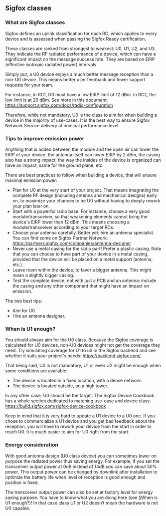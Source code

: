 ## Sigfox classes

### What are Sigfox classes

Sigfox defines an uplink classification for each RC, which applies to every device and is assessed when passing the Sigfox Ready certification. 

These classes are ranked from strongest to weakest: U0, U1, U2, and U3. They indicate the RF radiated performance of a device, which can have a significant impact on the message success rate. They are based on EIRP (effective isotropic radiated power) intervals. 

Simply put, a U0 device enjoys a much better message reception than a non-U0 device. This means better user feedback and fewer support requests for your team.

For instance, in RC1, U0 must have a low EIRP limit of 12 dBm. In RC2, the low limit is at 20 dBm. See more in this document: https://support.sigfox.com/docs/radio-configuration

Therefore, while not mandatory, U0 is the class to aim for when building a device in the majority of use-cases. It is the best way to ensure Sigfox Network Service delivery at nominal performance level.


### Tips to improve emission power

Anything that is added between the module and the open air can lower the EIRP of your device: the antenna itself can lower EIRP by 2 dBm, the casing also has a strong impact, the way the insides of the device is organized can have an impact, same for the ground plane, etc.

There are best practices to follow when building a device, that will ensure maximal emission power:

* Plan for U0 at the very start of your project. That means integrating the complete RF design (including antenna and mechanical designs) early on, to maximize your chances to be U0 without having to deeply rework your plan later on.
* Start with a powerful radio base. For instance, choose a very good module/transceiver, so that weakening elements cannot bring the device's EIRP lower than 12 dBm. This means choosing a module/transceiver according to your target RCs.
* Choose your antenna carefully. Better yet: hire an antenna specialist. You can find some on Sigfox Partner Network: https://partners.sigfox.com/companies/antenna-designer
* Never use a metal casing for the radio part! Prefer a plastic casing. Note that you can choose to have part of your device in a metal casing, provided that the device will be placed on a metal support (antenna, etc.).
* Leave room within the device, to favor a bigger antenna. This might mean a slightly bigger casing.
* Test the complete device, not with just a PCB and an antenna: include the casing and any other component that might have an impact on emission.

The two best tips:

* Aim for U0.
* Hire an antenna designer.


### When is U1 enough?

You should always aim for the U0 class. Because the Sigfox coverage is calculated for U0 devices, non-U0 devices might not get the coverage they need. Try simulating coverage for U1 to u3 in the Sigfox backend and see whether it suits your project's needs: https://backend.sigfox.com/.

That being said, U0 is not mandatory, U1 or even U2 might be enough when some conditions are available:

* The device is located in a fixed location, with a dense network.
* The device is located outside, on a high tower.

In any other case, U0 should be the target. The Sigfox Device Cookbook has a whole section dedicated to matching use-case and device class: https://build.sigfox.com/sigfox-device-cookbook

Keep in mind that it is very hard to update a U1 device to a U0 one. If you chose to commercialize a U1 device and you get bad feedback about the reception, you will have to rework your device from the start in order to reach U0. It is much easier to aim for U0 right from the start.


### Energy consideration

With good antenna design (U0 class device) you can sometimes lower on purpose the radiated power thus saving energy. For example, if you set the transceiver output power at 0dB instead of 14dB you can save about 50% power. This output power can be changed by downlink after installation to optimize the battery life when level of reception is good enough and position is fixed.

The transceiver output power can also be set at factory level for energy saving purpose. You have to know what you are doing here (see §When is U1 enough?)! In that case class U1 or U2 doesn’t mean the hardware is not U0 capable.




